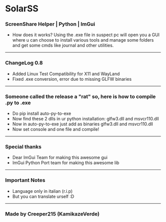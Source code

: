 # SolarSS
### ScreenShare Helper | Python | ImGui
- How does it works?
  Using the .exe file in suspect pc will open you a GUI where u can
  choose to install various tools and manage some folders and get some
  cmds like journal and other utilities.
---------------------------------------------------------
### ChangeLog 0.8
- Added Linux Test Compatibility for X11 and WayLand
- Fixed .exe conversion, error due to missing GLFW binaries
---------------------------------------------------------
### Someone called the release a "rat" so, here is how to compile .py to .exe
- Do pip install auto-py-to-exe
- Now find these 2 dlls in ur python installation: glfw3.dll and msvcr110.dll
- Now in auto-py-to-exe just add as binaries glfw3.dll and msvcr110.dll
- Now set console and one file and compile!
----------------------------------------------------------
### Special thanks
- Dear ImGui Team for making this awesome gui 
- ImGui Python Port team for making this awesome lib 
----------------------------------------------------------
### Important Notes
- Language only in italian (r.i.p)
- But you can translate urself :D
----------------------------------------------------------
### Made by Creeper215 (KamikazeVerde)
